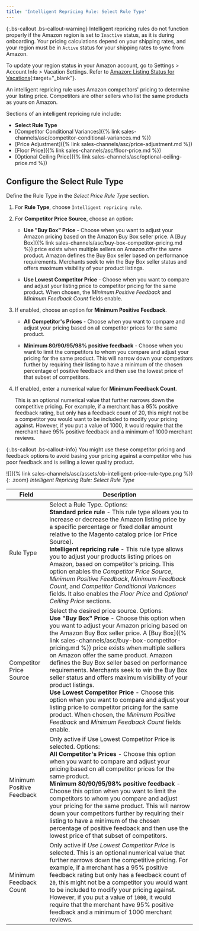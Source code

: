 ```yaml
---
title: 'Intelligent Repricing Rule: Select Rule Type'
---
```


{:.bs-callout .bs-callout-warning}
Intelligent repricing rules do not function properly if the Amazon region is set to `Inactive` status, as it is during onboarding. Your pricing calculations depend on your shipping rates, and your region must be in `Active` status for your shipping rates to sync from Amazon. 

To update your region status in your Amazon account, go to Settings > Account Info > Vacation Settings. Refer to [Amazon: Listing Status for Vacations](https://sellercentral.amazon.com/gp/help/help.html?itemID=200135620&amp;language=en_MX&amp;ref=ag_200135620_cont_191){:target="_blank"}.

An intelligent repricing rule uses Amazon competitors' pricing to determine your listing price. Competitors are other sellers who list the same products as yours on Amazon.

Sections of an intelligent repricing rule include:

- **Select Rule Type**
- [Competitor Conditional Variances]({% link sales-channels/asc/competitor-conditional-variances.md %})
- [Price Adjustment]({% link sales-channels/asc/price-adjustment.md %})
- [Floor Price]({% link sales-channels/asc/floor-price.md %})
- [Optional Ceiling Price]({% link sales-channels/asc/optional-ceiling-price.md %})

## Configure the Select Rule Type

Define the Rule Type in the _Select Price Rule Type_ section.

1. For **Rule Type**, choose `Intelligent repricing rule`.

1. For **Competitor Price Source**, choose an option:

    - **Use "Buy Box" Price** - Choose when you want to adjust your Amazon pricing based on the Amazon Buy Box seller price. A [Buy Box]({% link sales-channels/asc/buy-box-competitor-pricing.md %}) price exists when multiple sellers on Amazon offer the same product. Amazon defines the Buy Box seller based on performance requirements. Merchants seek to win the Buy Box seller status and offers maximum visibility of your product listings.

    - **Use Lowest Competitor Price** - Choose when you want to compare and adjust your listing price to competitor pricing for the same product. When chosen, the _Minimum Positive Feedback_ and _Minimum Feedback Count_ fields enable.

1. If enabled, choose an option for **Minimum Positive Feedback**.

    - **All Competitor's Prices** - Choose when you want to compare and adjust your pricing based on all competitor prices for the same product.

    - **Minimum 80/90/95/98% positive feedback** - Choose when you want to limit the competitors to whom you compare and adjust your pricing for the same product. This will narrow down your competitors further by requiring their listing to have a minimum of the chosen percentage of positive feedback and then use the lowest price of that subset of competitors.

1. If enabled, enter a numerical value for **Minimum Feedback Count**.

   This is an optional numerical value that further narrows down the competitive pricing. For example, if a merchant has a 95% positive feedback rating, but only has a feedback count of 20, this might not be a competitor you would want to be included to modify your pricing against. However, if you put a value of 1000, it would require that the merchant have 95% positive feedback and a minimum of 1000 merchant reviews.

{:.bs-callout .bs-callout-info}
You might use these competitor pricing and feedback options to avoid basing your pricing against a competitor who has poor feedback and is selling a lower quality product.

![]({% link sales-channels/asc/assets/ob-intelligent-price-rule-type.png %}){: .zoom}
_Intelligent Repricing Rule: Select Rule Type_

|Field|Description|
|--- |--- |
|Rule Type|Select a Rule Type. Options:<br/>**Standard price rule** - This rule type allows you to increase or decrease the Amazon listing price by a specific percentage or fixed dollar amount relative to the Magento catalog price (or Price Source). <br/>**Intelligent repricing rule** - This rule type allows you to adjust your products listing prices on Amazon, based on competitor's pricing. This option enables the _Competitor Price Source_, _Minimum Positive Feedback_, _Minimum Feedback Count_, and _Competitor Conditional Variances_ fields. It also enables the _Floor Price_ and _Optional Ceiling Price_ sections. |
|Competitor Price Source|Select the desired price source. Options:<br/>**Use "Buy Box" Price** - Choose this option when you want to adjust your Amazon pricing based on the Amazon Buy Box seller price. A [Buy Box]({% link sales-channels/asc/buy-box-competitor-pricing.md %}) price exists when multiple sellers on Amazon offer the same product. Amazon defines the Buy Box seller based on performance requirements. Merchants seek to win the Buy Box seller status and offers maximum visibility of your product listings.<br/>**Use Lowest Competitor Price** - Choose this option when you want to compare and adjust your listing price to competitor pricing for the same product. When chosen, the _Minimum Positive Feedback_ and _Minimum Feedback Count_ fields enable. |
|Minimum Positive Feedback|Only active if Use Lowest Competitor Price is selected. Options:<br/>**All Competitor's Prices** - Choose this option when you want to compare and adjust your pricing based on all competitor prices for the same product.<br/>**Minimum 80/90/95/98% positive feedback** - Choose this option when you want to limit the competitors to whom you compare and adjust your pricing for the same product. This will narrow down your competitors further by requiring their listing to have a minimum of the chosen percentage of positive feedback and then use the lowest price of that subset of competitors. |
|Minimum Feedback Count|Only active if _Use Lowest Competitor Price_ is selected. This is an optional numerical value that further narrows down the competitive pricing. For example, if a merchant has a 95% positive feedback rating but only has a feedback count of `20`, this might not be a competitor you would want to be included to modify your pricing against. However, if you put a value of `1000`, it would require that the merchant have 95% positive feedback and a minimum of 1000 merchant reviews. |
